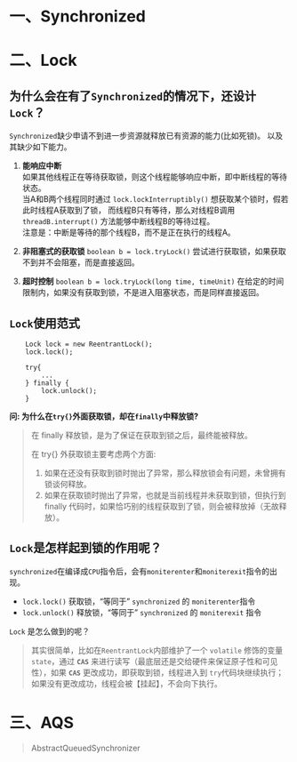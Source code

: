 # 一、Synchronized

# 二、Lock
## 为什么会在有了`Synchronized`的情况下，还设计`Lock`？
`Synchronized`缺少申请不到进一步资源就释放已有资源的能力(比如死锁)。
以及其缺少如下能力。
1. **能响应中断**   
   如果其他线程正在等待获取锁，则这个线程能够响应中断，即中断线程的等待状态。  
   当A和B两个线程同时通过 `lock.lockInterruptibly()` 想获取某个锁时，假若此时线程A获取到了锁，
   而线程B只有等待，那么对线程B调用 `threadB.interrupt()` 方法能够中断线程B的等待过程。  
   注意是：中断是等待的那个线程B，而不是正在执行的线程A。  

2. **非阻塞式的获取锁**
   `boolean b = lock.tryLock()` 尝试进行获取锁，如果获取不到并不会阻塞，而是直接返回。

3. **超时控制**
   `boolean b = lock.tryLock(long time, timeUnit)` 在给定的时间限制内，如果没有获取到锁，不是进入阻塞状态，而是同样直接返回。

## `Lock`使用范式
```
    Lock lock = new ReentrantLock();
    lock.lock();

    try{
        ...
    } finally {
        lock.unlock();
    }
```
**问: 为什么在`try{}`外面获取锁，却在`finally`中释放锁?**
  >在 finally 释放锁，是为了保证在获取到锁之后，最终能被释放。    
  > 
  >在 try{} 外获取锁主要考虑两个方面:   
  >1. 如果在还没有获取到锁时抛出了异常，那么释放锁会有问题，未曾拥有锁谈何释放。
  >2. 如果在获取锁时抛出了异常，也就是当前线程并未获取到锁，但执行到 finally 代码时，如果恰巧别的线程获取到了锁，则会被释放掉（无故释放）。

## `Lock`是怎样起到锁的作用呢？
`synchronized`在编译成`CPU`指令后，会有`moniterenter`和`moniterexit`指令的出现。
- `lock.lock()`  获取锁，“等同于” `synchronized` 的 `moniterenter`指令
- `lock.unlock()` 释放锁，“等同于” `synchronized` 的 `moniterexit` 指令

`Lock` 是怎么做到的呢？
>其实很简单，比如在`ReentrantLock`内部维护了一个 `volatile` 修饰的变量 `state`，通过 **`CAS`** 来进行读写（最底层还是交给硬件来保证原子性和可见性），如果 **`CAS`** 更改成功，即获取到锁，线程进入到 `try`代码块继续执行；如果没有更改成功，线程会被【挂起】，不会向下执行。




# 三、AQS
> AbstractQueuedSynchronizer














